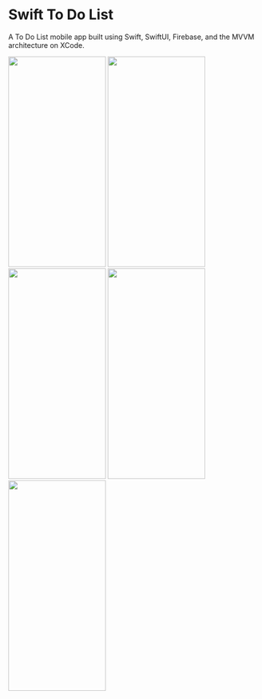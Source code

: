 # Swift To Do List
A To Do List mobile app built using Swift, SwiftUI, Firebase, and the MVVM architecture on XCode.

<img src="https://github.com/tlandtroop/todolist-swift/assets/98730695/a2fda853-bfba-4e41-b19b-e068d64f1f45" width="195" height="422" />
<img src="https://github.com/tlandtroop/todolist-swift/assets/98730695/c25943dc-d4ae-4bca-970b-46e60666fd78" width="195" height="422" />
<br />
<img src="https://github.com/tlandtroop/todolist-swift/assets/98730695/618ae616-ec41-4a0a-8e69-7a48f0db804a" width="195" height="422" />
<img src="https://github.com/tlandtroop/todolist-swift/assets/98730695/02d3169e-e61e-4145-9995-f5e9b8236778" width="195" height="422" />
<img src="https://github.com/tlandtroop/todolist-swift/assets/98730695/d4d88b1b-9d0e-44f1-b654-e81ae1a39dd4" width="195" height="422" />
